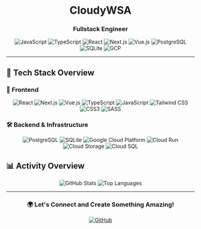 <div align="center">
  
# CloudyWSA

### Fullstack Engineer

<img src="https://img.shields.io/badge/JavaScript-F7DF1E?style=flat&logo=javascript&logoColor=black" alt="JavaScript"/>
<img src="https://img.shields.io/badge/TypeScript-007ACC?style=flat&logo=typescript&logoColor=white" alt="TypeScript"/>
<img src="https://img.shields.io/badge/React-61DAFB?style=flat&logo=react&logoColor=black" alt="React"/>
<img src="https://img.shields.io/badge/Next.js-000000?style=flat&logo=next.js&logoColor=white" alt="Next.js"/>
<img src="https://img.shields.io/badge/Vue.js-4FC08D?style=flat&logo=vue.js&logoColor=white" alt="Vue.js"/>

<img src="https://img.shields.io/badge/PostgreSQL-316192?style=flat&logo=postgresql&logoColor=white" alt="PostgreSQL"/>
<img src="https://img.shields.io/badge/SQLite-07405E?style=flat&logo=sqlite&logoColor=white" alt="SQLite"/>
<img src="https://img.shields.io/badge/GCP-4285F4?style=flat&logo=google-cloud&logoColor=white" alt="GCP"/>
</div>

---

## 🚀 Tech Stack Overview

### 🎨 Frontend
<div align="center">
  <img src="https://img.shields.io/badge/React-61DAFB?style=flat&logo=react&logoColor=black" alt="React"/>
  <img src="https://img.shields.io/badge/Next.js-000000?style=flat&logo=next.js&logoColor=white" alt="Next.js"/>
  <img src="https://img.shields.io/badge/Vue.js-4FC08D?style=flat&logo=vue.js&logoColor=white" alt="Vue.js"/>
  <img src="https://img.shields.io/badge/TypeScript-007ACC?style=flat&logo=typescript&logoColor=white" alt="TypeScript"/>
  <img src="https://img.shields.io/badge/JavaScript-F7DF1E?style=flat&logo=javascript&logoColor=black" alt="JavaScript"/>
  <img src="https://img.shields.io/badge/TailwindCSS-38B2AC?style=flat&logo=tailwind-css&logoColor=white" alt="Tailwind CSS"/>
  <img src="https://img.shields.io/badge/CSS3-1572B6?style=flat&logo=css3&logoColor=white" alt="CSS3"/>
  <img src="https://img.shields.io/badge/SASS-CC6699?style=flat&logo=sass&logoColor=white" alt="SASS"/>
</div>

### 🛠 Backend & Infrastructure
<div align="center">
  <img src="https://img.shields.io/badge/PostgreSQL-316192?style=flat&logo=postgresql&logoColor=white" alt="PostgreSQL"/>
  <img src="https://img.shields.io/badge/SQLite-07405E?style=flat&logo=sqlite&logoColor=white" alt="SQLite"/>
  <img src="https://img.shields.io/badge/Google%20Cloud%20Platform-4285F4?style=flat&logo=google-cloud&logoColor=white" alt="Google Cloud Platform"/>
  <img src="https://img.shields.io/badge/Cloud%20Run-4285F4?style=flat&logo=google-cloud&logoColor=white" alt="Cloud Run"/>
  <img src="https://img.shields.io/badge/Cloud%20Storage-4285F4?style=flat&logo=google-cloud&logoColor=white" alt="Cloud Storage"/>
  <img src="https://img.shields.io/badge/Cloud%20SQL-4285F4?style=flat&logo=google-cloud&logoColor=white" alt="Cloud SQL"/>
</div>

## 📊 Activity Overview

<div align="center">
  <img src="https://github-readme-stats.vercel.app/api?username=CloudyWSA&show_icons=true&theme=transparent" alt="GitHub Stats" />
  <img src="https://github-readme-stats.vercel.app/api/top-langs/?username=CloudyWSA&layout=compact&theme=transparent" alt="Top Languages" />
</div>

---

<div align="center">
  
### 🌍 Let's Connect and Create Something Amazing!

[![GitHub](https://img.shields.io/badge/GitHub-100000?style=for-the-badge&logo=github&logoColor=white)](https://github.com/CloudyWSA)

</div>
